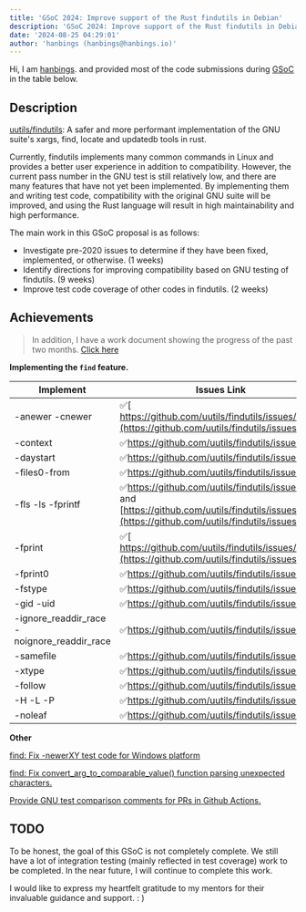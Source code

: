 ```yaml
---
title: 'GSoC 2024: Improve support of the Rust findutils in Debian'
description: 'GSoC 2024: Improve support of the Rust findutils in Debian'
date: '2024-08-25 04:29:01'
author: 'hanbings (hanbings@hanbings.io)'
---
```


Hi, I am [hanbings](https://github.com/hanbings). and provided most of the code submissions during [GSoC](https://summerofcode.withgoogle.com/programs/2024/projects/Rv3xx9w2) in the table below.

## Description

[uutils/findutils](https://github.com/uutils/findutils): A safer and more performant implementation of the GNU suite's xargs, find, locate and updatedb tools in rust.

Currently, findutils implements many common commands in Linux and provides a better user experience in addition to compatibility. However, the current pass number in the GNU test is still relatively low, and there are many features that have not yet been implemented. By implementing them and writing test code, compatibility with the original GNU suite will be improved, and using the Rust language will result in high maintainability and high performance.

The main work in this GSoC proposal is as follows:

- Investigate pre-2020 issues to determine if they have been fixed, implemented, or otherwise. (1 weeks)
- Identify directions for improving compatibility based on GNU testing of findutils. (9 weeks)
- Improve test code coverage of other codes in findutils. (2 weeks)

## Achievements

> In addition, I have a work document showing the progress of the past two months. [Click here](https://docs.google.com/document/d/1TqQpV4U7Z-GJYnZpJPGYvMjDxCnAE8mvoWfzhbooAQA/edit)

**Implementing the `find` feature.**

| Implement                                   | Issues Link                                                  | PR Link                                                      | Merged |
| ------------------------------------------- | ------------------------------------------------------------ | ------------------------------------------------------------ | ------ |
| -anewer -cnewer                             | ✅[ https://github.com/uutils/findutils/issues/370](https://github.com/uutils/findutils/issues/370) | ✅https://github.com/uutils/findutils/pull/386                | ✅      |
| -context                                    | ✅https://github.com/uutils/findutils/issues/375              |                                                              |        |
| -daystart                                   | ✅https://github.com/uutils/findutils/issues/372              | ✅https://github.com/uutils/findutils/pull/413                | ✅      |
| -files0-from                                | ✅https://github.com/uutils/findutils/issues/378              |                                                              |        |
| -fls -ls -fprintf                           | ✅https://github.com/uutils/findutils/issues/382 and [https://github.com/uutils/findutils/issues/383](https://github.com/uutils/findutils/issues/383) | ✅https://github.com/uutils/findutils/pull/435                | ✅      |
| -fprint                                     | ✅[ https://github.com/uutils/findutils/issues/381](https://github.com/uutils/findutils/issues/381) | ✅https://github.com/uutils/findutils/pull/421                |        |
| -fprint0                                    | ✅https://github.com/uutils/findutils/issues/380              | ✅https://github.com/uutils/findutils/pull/443                |        |
| -fstype                                     | ✅https://github.com/uutils/findutils/issues/374              | ✅https://github.com/uutils/findutils/pull/408                | ✅      |
| -gid -uid                                   | ✅https://github.com/uutils/findutils/issues/371              | ✅https://github.com/uutils/findutils/pull/405                | ✅      |
| -ignore_readdir_race -noignore_readdir_race | ✅https://github.com/uutils/findutils/issues/377              | 🚧https://github.com/uutils/findutils/pull/411                |        |
| -samefile                                   | ✅https://github.com/uutils/findutils/issues/373              | ✅h[ttps://github.com/uutils/findutils/pull/389](http://github.com/uutils/findutils/pull/389) | ✅      |
| -xtype                                      | ✅https://github.com/uutils/findutils/issues/379              | ✅https://github.com/uutils/findutils/pull/436                | ✅      |
| -follow                                     | ✅https://github.com/uutils/findutils/issues/308              | ✅https://github.com/uutils/findutils/pull/420                | ✅      |
| -H -L -P                                    | ✅https://github.com/uutils/findutils/issues/412              | ✅https://github.com/uutils/findutils/pull/436                | ✅      |
| -noleaf                                     | ✅https://github.com/uutils/findutils/issues/376              | ✅https://github.com/uutils/findutils/pull/414                | ✅      |

**Other**

[find: Fix -newerXY test code for Windows platform](https://github.com/uutils/findutils/pull/394)

[find: Fix convert_arg_to_comparable_value() function parsing unexpected characters.](https://github.com/uutils/findutils/pull/361)

[Provide GNU test comparison comments for PRs in Github Actions.](https://github.com/uutils/findutils/pull/400)

## TODO

To be honest, the goal of this GSoC is not completely complete. We still have a lot of integration testing (mainly reflected in test coverage) work to be completed. In the near future, I will continue to complete this work.



I would like to express my heartfelt gratitude to my mentors for their invaluable guidance and support. : )

